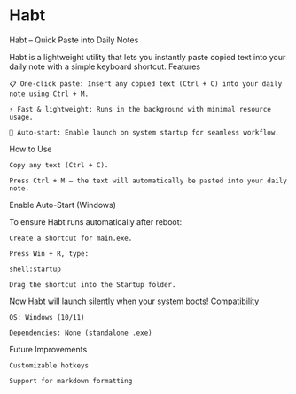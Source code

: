 # Habt
Habt – Quick Paste into Daily Notes

Habt is a lightweight utility that lets you instantly paste copied text into your daily note with a simple keyboard shortcut.
Features

    📋 One-click paste: Insert any copied text (Ctrl + C) into your daily note using Ctrl + M.

    ⚡ Fast & lightweight: Runs in the background with minimal resource usage.

    🔄 Auto-start: Enable launch on system startup for seamless workflow.

How to Use

    Copy any text (Ctrl + C).

    Press Ctrl + M – the text will automatically be pasted into your daily note.

Enable Auto-Start (Windows)

To ensure Habt runs automatically after reboot:

    Create a shortcut for main.exe.

    Press Win + R, type:

    shell:startup

    Drag the shortcut into the Startup folder.

Now Habt will launch silently when your system boots!
Compatibility

    OS: Windows (10/11)

    Dependencies: None (standalone .exe)

Future Improvements

    Customizable hotkeys

    Support for markdown formatting
